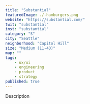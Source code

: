 ```yaml
---
title: "Substantial"
featuredImage: ./-hamburgers.png
website: "https://substantial.com/"
twit: "substantial"
inst: "substantial"
category: "S"
city: "Seattle"
neighborhood: "Capitol Hill"
size: "Medium (11-40)"
map: ""
tags:
    - ux/ui
    - engineering
    - product
    - strategy
published: true
---
```


Description
